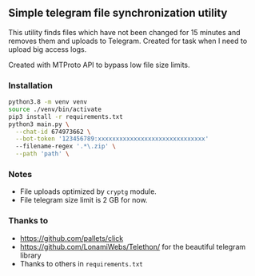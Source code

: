 ## Simple telegram file synchronization utility

This utility finds files which have not been changed for 15 minutes
and removes them and uploads to Telegram. Created for task when I need to upload big
access logs.

Created with MTProto API to bypass low file size limits.

### Installation
```bash
python3.8 -m venv venv
source ./venv/bin/activate
pip3 install -r requirements.txt
python3 main.py \
  --chat-id 674973662 \
  --bot-token '123456789:xxxxxxxxxxxxxxxxxxxxxxxxxxxxxx'
  --filename-regex '.*\.zip' \
  --path 'path' \
```

### Notes
- File uploads optimized by `cryptg` module.
- File telegram size limit is 2 GB for now.

### Thanks to
- https://github.com/pallets/click
- https://github.com/LonamiWebs/Telethon/ for the beautiful telegram library
- Thanks to others in `requirements.txt`
